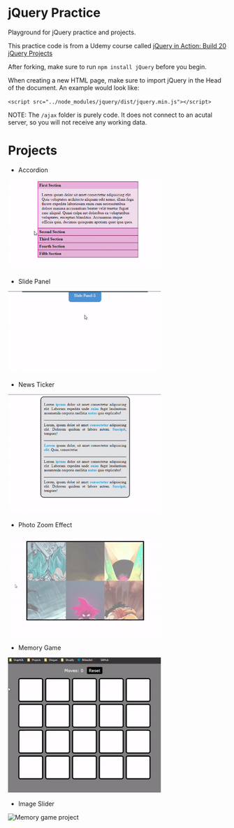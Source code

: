 # jQuery Practice
Playground for jQuery practice and projects.

This practice code is from a Udemy course called [jQuery in Action: Build 20 jQuery Projects](https://www.udemy.com/course/jquery-web-development-made-easy/)

After forking, make sure to run `npm install jQuery` before you begin.

When creating a new HTML page, make sure to import jQuery in the Head of the document.  An example would look like:

`<script src="../node_modules/jquery/dist/jquery.min.js"></script>`

NOTE: The `/ajax` folder is purely code.  It does not connect to an acutal server, so you will not receive any working data.

# Projects

- Accordion

<img src="https://github.com/KeithMcGowan/jQuery-practice/blob/master/gifs/accordion.gif" alt="Accordion project" width=350 />

- Slide Panel

<img src="https://github.com/KeithMcGowan/jQuery-practice/blob/master/gifs/slide-panel.gif" alt="Slide panel project" width=350 />

- News Ticker

<img src="https://github.com/KeithMcGowan/jQuery-practice/blob/master/gifs/news-ticker.gif" alt="News ticker project" width=350 />

- Photo Zoom Effect

<img src="https://github.com/KeithMcGowan/jQuery-practice/blob/master/gifs/photo-zoom.gif" alt="Photo zoom effect project" width=350 />

- Memory Game

<img src="https://github.com/KeithMcGowan/jQuery-practice/blob/master/gifs/memory-game.gif" alt="Memory game project" width=350 />

- Image Slider

<img src="https://github.com/KeithMcGowan/jQuery-practice/blob/master/gifs/image-slider.gif" alt="Memory game project" width=350 />